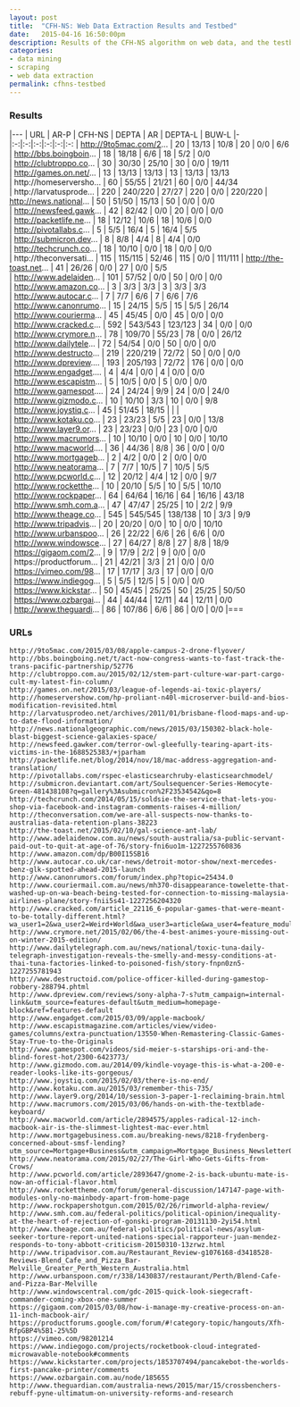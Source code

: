 ```yaml
---
layout: post
title:  "CFH-NS: Web Data Extraction Results and Testbed"
date:   2015-04-16 16:50:00pm
description: Results of the CFH-NS algorithm on web data, and the testbed of links used.
categories:
- data mining
- scraping
- web data extraction
permalink: cfhns-testbed
---
```


### Results

|---
| URL | AR-P | CFH-NS | DEPTA | AR | DEPTA-L | BUW-L
|-|:-:|:-:|:-:|:-:|:-:|:-:
| http://9to5mac.com/2... | 20   | 13/13     | 10/8    | 20   | 0/0     | 6/6      
| http://bbs.boingboin... | 18   | 18/18     | 6/6     | 18   | 5/2     | 0/0      
| http://clubtroppo.co... | 30   | 30/30     | 25/10   | 30   | 0/0     | 19/11   
| http://games.on.net/... | 13   | 13/13     | 13/13   | 13   | 13/13   | 13/13   
| http://homeserversho... | 60   | 55/55     | 21/21   | 60   | 0/0     | 44/34   
| http://larvatusprode... | 220  | 240/220   | 27/27   | 220  | 0/0     | 220/220 
| http://news.national... | 50   | 51/50     | 15/13   | 50   | 0/0     | 0/0     
| http://newsfeed.gawk... | 42   | 82/42     | 0/0     | 20   | 0/0     | 0/0     
| http://packetlife.ne... | 18   | 12/12     | 10/6    | 18   | 10/6    | 0/0     
| http://pivotallabs.c... | 5    | 5/5       | 16/4    | 5    | 16/4    | 5/5     
| http://submicron.dev... | 8    | 8/8       | 4/4     | 8    | 4/4     | 0/0     
| http://techcrunch.co... | 18   | 10/10     | 0/0     | 18   | 0/0     | 0/0     
| http://theconversati... | 115  | 115/115   | 52/46   | 115  | 0/0     | 111/111 
| http://the-toast.net... | 41   | 26/26     | 0/0     | 27   | 0/0     | 5/5     
| http://www.adelaiden... | 101  | 57/52     | 0/0     | 50   | 0/0     | 0/0     
| http://www.amazon.co... | 3    | 3/3       | 3/3     | 3    | 3/3     | 3/3     
| http://www.autocar.c... | 7    | 7/7       | 6/6     | 7    | 6/6     | 7/6     
| http://www.canonrumo... | 15   | 24/15     | 5/5     | 15   | 5/5     | 26/14   
| http://www.courierma... | 45   | 45/45     | 0/0     | 45   | 0/0     | 0/0     
| http://www.cracked.c... | 592  | 543/543   | 123/123 | 34   | 0/0     | 0/0     
| http://www.crymore.n... | 78   | 109/70    | 55/23   | 78   | 0/0     | 26/12   
| http://www.dailytele... | 72   | 54/54     | 0/0     | 50   | 0/0     | 0/0     
| http://www.destructo... | 219  | 220/219   | 72/72   | 50   | 0/0     | 0/0     
| http://www.dpreview.... | 193  | 205/193   | 72/72   | 176  | 0/0     | 0/0     
| http://www.engadget.... | 4    | 4/4       | 0/0     | 4    | 0/0     | 0/0     
| http://www.escapistm... | 5    | 10/5      | 0/0     | 5    | 0/0     | 0/0     
| http://www.gamespot.... | 24   | 24/24     | 9/9     | 24   | 0/0     | 24/0    
| http://www.gizmodo.c... | 10   | 10/10     | 3/3     | 10   | 0/0     | 9/8     
| http://www.joystiq.c... | 45   | 51/45     | 18/15   |     |         |         
| http://www.kotaku.co... | 23   | 23/23     | 5/5     | 23   | 0/0     | 13/8    
| http://www.layer9.or... | 23   | 23/23     | 0/0     | 23   | 0/0     | 0/0     
| http://www.macrumors... | 10   | 10/10     | 0/0     | 10   | 0/0     | 10/10   
| http://www.macworld.... | 36   | 44/36     | 8/8     | 36   | 0/0     | 0/0     
| http://www.mortgageb... | 2    | 4/2       | 0/0     | 2    | 0/0     | 0/0     
| http://www.neatorama... | 7    | 7/7       | 10/5    | 7    | 10/5    | 5/5     
| http://www.pcworld.c... | 12   | 20/12     | 4/4     | 12   | 0/0     | 9/7     
| http://www.rocketthe... | 10   | 20/10     | 5/5     | 10   | 5/5     | 10/10   
| http://www.rockpaper... | 64   | 64/64     | 16/16   | 64   | 16/16   | 43/18   
| http://www.smh.com.a... | 47   | 47/47     | 25/25   | 10   | 2/2     | 9/9     
| http://www.theage.co... | 545  | 545/545   | 138/138 | 10   | 3/3     | 9/9     
| http://www.tripadvis... | 20   | 20/20     | 0/0     | 10   | 0/0     | 10/10   
| http://www.urbanspoo... | 26   | 22/22     | 6/6     | 26   | 6/6     | 0/0     
| http://www.windowsce... | 27   | 64/27     | 8/8     | 27   | 8/8     | 18/9    
| https://gigaom.com/2... | 9    | 17/9      | 2/2     | 9    | 0/0     | 0/0     
| https://productforum... | 21   | 42/21     | 3/3     | 21   | 0/0     | 0/0     
| https://vimeo.com/98... | 17   | 17/17     | 3/3     | 17   | 0/0     | 0/0     
| https://www.indiegog... | 5    | 5/5       | 12/5    | 5    | 0/0     | 0/0     
| https://www.kickstar... | 50   | 45/45     | 25/25   | 50   | 25/25   | 50/50   
| https://www.ozbargai... | 44   | 44/44     | 12/11   | 44   | 12/11   | 0/0     
| http://www.theguardi... | 86   | 107/86    | 6/6     | 86   | 0/0     | 0/0
|===

### URLs

```
http://9to5mac.com/2015/03/08/apple-campus-2-drone-flyover/
http://bbs.boingboing.net/t/act-now-congress-wants-to-fast-track-the-trans-pacific-partnership/52776
http://clubtroppo.com.au/2015/02/12/stem-part-culture-war-part-cargo-cult-my-latest-fin-column/
http://games.on.net/2015/03/league-of-legends-ai-toxic-players/
http://homeservershow.com/hp-proliant-n40l-microserver-build-and-bios-modification-revisited.html
http://larvatusprodeo.net/archives/2011/01/brisbane-flood-maps-and-up-to-date-flood-information/
http://news.nationalgeographic.com/news/2015/03/150302-black-hole-blast-biggest-science-galaxies-space/
http://newsfeed.gawker.com/terror-owl-gleefully-tearing-apart-its-victims-in-the-1688525383/+jparham
http://packetlife.net/blog/2014/nov/18/mac-address-aggregation-and-translation/
http://pivotallabs.com/rspec-elasticsearchruby-elasticsearchmodel/
http://submicron.deviantart.com/art/Soulsequencer-Series-Hemocyte-Green-481438108?q=gallery%3Asubmicron%2F23534542&qo=8
http://techcrunch.com/2014/05/15/soldsie-the-service-that-lets-you-shop-via-facebook-and-instagram-comments-raises-4-million/
http://theconversation.com/we-are-all-suspects-now-thanks-to-australias-data-retention-plans-38223
http://the-toast.net/2015/02/10/gal-science-ant-lab/
http://www.adelaidenow.com.au/news/south-australia/sa-public-servant-paid-out-to-quit-at-age-of-76/story-fni6uo1m-1227255760836
http://www.amazon.com/dp/B00I15SB16
http://www.autocar.co.uk/car-news/detroit-motor-show/next-mercedes-benz-glk-spotted-ahead-2015-launch
http://www.canonrumors.com/forum/index.php?topic=25434.0
http://www.couriermail.com.au/news/mh370-disappearance-towelette-that-washed-up-on-wa-beach-being-tested-for-connection-to-missing-malaysia-airlines-plane/story-fnii5s41-1227256204320
http://www.cracked.com/article_22116_6-popular-games-that-were-meant-to-be-totally-different.html?wa_user1=2&wa_user2=Weird+World&wa_user3=article&wa_user4=feature_module
http://www.crymore.net/2015/02/06/the-4-best-animes-youre-missing-out-on-winter-2015-edition/
http://www.dailytelegraph.com.au/news/national/toxic-tuna-daily-telegraph-investigation-reveals-the-smelly-and-messy-conditions-at-thai-tuna-factories-linked-to-poisoned-fish/story-fnpn0zn5-1227255781943
http://www.destructoid.com/police-officer-killed-during-gamestop-robbery-288794.phtml
http://www.dpreview.com/reviews/sony-alpha-7-s?utm_campaign=internal-link&utm_source=features-default&utm_medium=homepage-block&ref=features-default
http://www.engadget.com/2015/03/09/apple-macbook/
http://www.escapistmagazine.com/articles/view/video-games/columns/extra-punctuation/13550-When-Remastering-Classic-Games-Stay-True-to-the-Originals
http://www.gamespot.com/videos/sid-meier-s-starships-ori-and-the-blind-forest-hot/2300-6423773/
http://www.gizmodo.com.au/2014/09/kindle-voyage-this-is-what-a-200-e-reader-looks-like-its-gorgeous/
http://www.joystiq.com/2015/02/03/there-is-no-end/
http://www.kotaku.com.au/2015/03/remember-this-735/
http://www.layer9.org/2014/10/session-3-paper-1-reclaiming-brain.html
http://www.macrumors.com/2015/03/06/hands-on-with-the-textblade-keyboard/
http://www.macworld.com/article/2894575/apples-radical-12-inch-macbook-air-is-the-slimmest-lightest-mac-ever.html
http://www.mortgagebusiness.com.au/breaking-news/8218-frydenberg-concerned-about-smsf-lending?utm_source=Mortgage+Business&utm_campaign=Mortgage_Business_Newsletter02_03_2015&utm_medium=email
http://www.neatorama.com/2015/02/27/The-Girl-Who-Gets-Gifts-from-Crows/
http://www.pcworld.com/article/2893647/gnome-2-is-back-ubuntu-mate-is-now-an-official-flavor.html
http://www.rockettheme.com/forum/general-discussion/147147-page-with-modules-only-no-mainbody-apart-from-home-page
http://www.rockpapershotgun.com/2015/02/26/rimworld-alpha-review/
http://www.smh.com.au/federal-politics/political-opinion/inequality-at-the-heart-of-rejection-of-gonski-program-20131130-2yi54.html
http://www.theage.com.au/federal-politics/political-news/asylum-seeker-torture-report-united-nations-special-rapporteur-juan-mendez-responds-to-tony-abbott-criticism-20150310-13zrwz.html
http://www.tripadvisor.com.au/Restaurant_Review-g1076168-d3418528-Reviews-Blend_Cafe_and_Pizza_Bar-Melville_Greater_Perth_Western_Australia.html
http://www.urbanspoon.com/r/338/1430837/restaurant/Perth/Blend-Cafe-and-Pizza-Bar-Melville
http://www.windowscentral.com/gdc-2015-quick-look-siegecraft-commander-coming-xbox-one-summer
https://gigaom.com/2015/03/08/how-i-manage-my-creative-process-on-an-11-inch-macbook-air/
https://productforums.google.com/forum/#!category-topic/hangouts/Xfh-RfpGBP4%5B1-25%5D
https://vimeo.com/98201214
https://www.indiegogo.com/projects/rocketbook-cloud-integrated-microwavable-notebook#comments
https://www.kickstarter.com/projects/1853707494/pancakebot-the-worlds-first-pancake-printer/comments
https://www.ozbargain.com.au/node/185655
http://www.theguardian.com/australia-news/2015/mar/15/crossbenchers-rebuff-pyne-ultimatum-on-university-reforms-and-research
```
